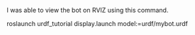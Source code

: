 I was able to view the bot on RVIZ using this command.

roslaunch urdf_tutorial display.launch model:=urdf/mybot.urdf
